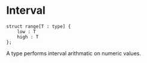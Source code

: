 # Interval

```
struct range[T : type] {
    low : T
    high : T
};
```

A type performs interval arithmatic on numeric values.
